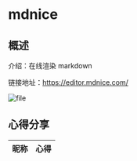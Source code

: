 # mdnice

## 概述

介绍：在线渲染 markdown

链接地址：https://editor.mdnice.com/

![file](https://vip.123pan.cn/1831704795/public/%E6%88%91%E7%9A%84%E5%B7%A5%E5%85%B7%E7%AE%B1-202404-00/images/mdnice/0.png)

## 心得分享

| 昵称 | 心得 |
| :---: | :--- |